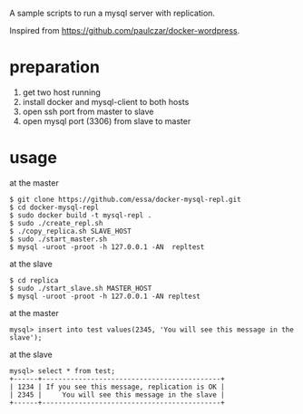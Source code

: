 
A sample scripts to run a mysql server with replication.

Inspired from https://github.com/paulczar/docker-wordpress.

# preparation

1. get two host running
2. install docker and mysql-client to both hosts
3. open ssh port from master to slave
4. open mysql port (3306) from slave to master

# usage

at the master

    $ git clone https://github.com/essa/docker-mysql-repl.git
    $ cd docker-mysql-repl
    $ sudo docker build -t mysql-repl .
    $ sudo ./create_repl.sh
    $ ./copy_replica.sh SLAVE_HOST
    $ sudo ./start_master.sh 
    $ mysql -uroot -proot -h 127.0.0.1 -AN  repltest

at the slave

    $ cd replica
    $ sudo ./start_slave.sh MASTER_HOST
    $ mysql -uroot -proot -h 127.0.0.1 -AN repltest

at the master

    mysql> insert into test values(2345, 'You will see this message in the slave');

at the slave

    mysql> select * from test;
    +------+--------------------------------------------+
    | 1234 | If you see this message, replication is OK |
    | 2345 |     You will see this message in the slave |
    +------+--------------------------------------------+

